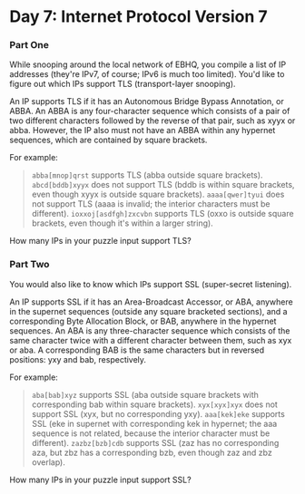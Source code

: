# Day 7: Internet Protocol Version 7

### Part One

While snooping around the local network of EBHQ, you compile a list of IP
addresses (they're IPv7, of course; IPv6 is much too limited). You'd like to
figure out which IPs support TLS (transport-layer snooping).

An IP supports TLS if it has an Autonomous Bridge Bypass Annotation, or ABBA.
An ABBA is any four-character sequence which consists of a pair of two
different characters followed by the reverse of that pair, such as xyyx or
abba. However, the IP also must not have an ABBA within any hypernet sequences,
which are contained by square brackets.

For example:
> `abba[mnop]qrst` supports TLS (abba outside square brackets).
`abcd[bddb]xyyx` does not support TLS (bddb is within square brackets, even
though xyyx is outside square brackets).
`aaaa[qwer]tyui` does not support TLS (aaaa is invalid; the interior characters
must be different).
`ioxxoj[asdfgh]zxcvbn` supports TLS (oxxo is outside square brackets, even
though it's within a larger string).

How many IPs in your puzzle input support TLS?

### Part Two

You would also like to know which IPs support SSL (super-secret listening).

An IP supports SSL if it has an Area-Broadcast Accessor, or ABA, anywhere in
the supernet sequences (outside any square bracketed sections), and a
corresponding Byte Allocation Block, or BAB, anywhere in the hypernet
sequences. An ABA is any three-character sequence which consists of the same
character twice with a different character between them, such as xyx or aba. A
corresponding BAB is the same characters but in reversed positions: yxy and
bab, respectively.

For example:
> `aba[bab]xyz` supports SSL (aba outside square brackets with corresponding
bab within square brackets).
`xyx[xyx]xyx` does not support SSL (xyx, but no corresponding yxy).
`aaa[kek]eke` supports SSL (eke in supernet with corresponding kek in hypernet;
the aaa sequence is not related, because the interior character must be
different).
`zazbz[bzb]cdb` supports SSL (zaz has no corresponding aza, but zbz has a
corresponding bzb, even though zaz and zbz overlap).

How many IPs in your puzzle input support SSL?
